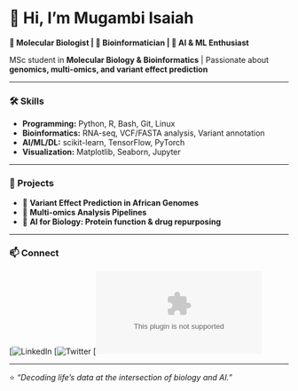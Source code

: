 # 👋 Hi, I’m Mugambi Isaiah

**🔬 Molecular Biologist | 🧬 Bioinformatician | 🤖 AI & ML Enthusiast**  

MSc student in **Molecular Biology & Bioinformatics** | Passionate about **genomics, multi-omics, and variant effect prediction**  

---

### 🛠️ Skills
- **Programming:** Python, R, Bash, Git, Linux  
- **Bioinformatics:** RNA-seq, VCF/FASTA analysis, Variant annotation  
- **AI/ML/DL:** scikit-learn, TensorFlow, PyTorch  
- **Visualization:** Matplotlib, Seaborn, Jupyter  

---

### 📌 Projects
- 🔎 **Variant Effect Prediction in African Genomes**  
- 🧪 **Multi-omics Analysis Pipelines**  
- 🤖 **AI for Biology: Protein function & drug repurposing**  

---

### 📫 Connect
[![LinkedIn](https://www.linkedin.com/in/mugambi-isaiah-230593150/)
[![Twitter](https://x.com/IMugambiKe)
[![Email](isaiahmugambi30@gmail.com)

---

⭐ *“Decoding life’s data at the intersection of biology and AI.”*  

